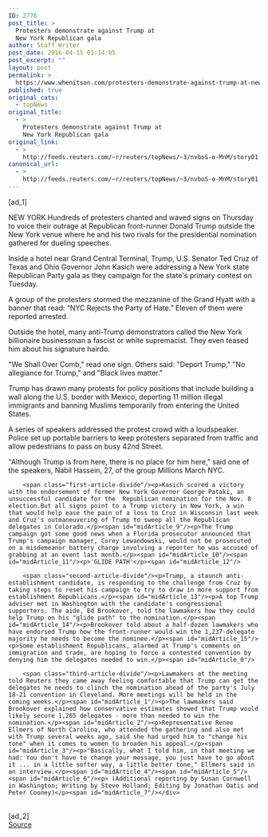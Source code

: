 ```yaml
---
ID: 2776
post_title: >
  Protesters demonstrate against Trump at
  New York Republican gala
author: Staff Writer
post_date: 2016-04-15 01:14:05
post_excerpt: ""
layout: post
permalink: >
  https://www.whenitson.com/protesters-demonstrate-against-trump-at-new-york-republican-gala/
published: true
original_cats:
  - topNews
original_title:
  - >
    Protesters demonstrate against Trump at
    New York Republican gala
original_link:
  - >
    http://feeds.reuters.com/~r/reuters/topNews/~3/nvboS-o-MnM/story01.htm
canonical_url:
  - >
    http://feeds.reuters.com/~r/reuters/topNews/~3/nvboS-o-MnM/story01.htm
---
```

 [ad_1]
<br><div id="articleText">
<span id="midArticle_start"/>

<span id="midArticle_0"/><span class="focusParagraph" readability="4"><p><span class="articleLocation">NEW YORK</span> Hundreds of protesters chanted and waved signs on Thursday to voice their outrage at Republican front-runner Donald Trump outside the New York venue where he and his two rivals for the presidential nomination gathered for dueling speeches.</p></span><span id="midArticle_1"/><p>Inside a hotel near Grand Central Terminal, Trump, U.S. Senator Ted Cruz of Texas and Ohio Governor John Kasich were addressing a New York state Republican Party gala as they campaign for the state's primary contest on Tuesday.</p><span id="midArticle_2"/><p>A group of the protesters stormed the mezzanine of the Grand Hyatt with a banner that read: “NYC Rejects the Party of Hate.” Eleven of them were reported arrested.</p><span id="midArticle_3"/><p>Outside the hotel, many anti-Trump demonstrators called the New York billionaire businessman a fascist or white supremacist. They even teased him about his signature hairdo.</p><span id="midArticle_4"/><p>"We Shall Over Comb," read one sign. Others said: "Deport Trump," "No allegiance for Trump," and "Black lives matter."</p><span id="midArticle_5"/><p>Trump has drawn many protests for policy positions that include building a wall along the U.S. border with Mexico, deporting 11 million illegal immigrants and banning Muslims temporarily from entering the United States.</p><span id="midArticle_6"/><p>A series of speakers addressed the protest crowd with a loudspeaker. Police set up portable barriers to keep protesters separated from traffic and allow pedestrians to pass on busy 42nd Street. </p><span id="midArticle_7"/><p>"Although Trump is from here, there is no place for him here," said one of the speakers, Nabil Hassein, 27, of the group Millions March NYC. </p><span id="midArticle_8"/>
        
        <span class="first-article-divide"/><p>Kasich scored a victory with the endorsement of former New York Governor George Pataki, an unsuccessful candidate for the  Republican nomination for the Nov. 8 election.But all signs point to a Trump victory in New York, a win that would help ease the pain of a loss to Cruz in Wisconsin last week and Cruz's outmaneuvering of Trump to sweep all the Republican delegates in Colorado.</p><span id="midArticle_9"/><p>The Trump campaign got some good news when a Florida prosecutor announced that Trump's campaign manager, Corey Lewandowski, would not be prosecuted on a misdemeanor battery charge involving a reporter he was accused of grabbing at an event last month.</p><span id="midArticle_10"/><span id="midArticle_11"/><p>'GLIDE PATH'</p><span id="midArticle_12"/>
        
        <span class="second-article-divide"/><p>Trump, a staunch anti-establishment candidate, is responding to the challenge from Cruz by taking steps to reset his campaign to try to draw in more support from establishment Republicans.</p><span id="midArticle_13"/><p>A top Trump adviser met in Washington with the candidate's congressional supporters. The aide, Ed Brookover, told the lawmakers how they could help Trump on his "glide path" to the nomination.</p><span id="midArticle_14"/><p>Brookover told about a half-dozen lawmakers who have endorsed Trump how the front-runner would win the 1,237-delegate majority he needs to become the nominee.</p><span id="midArticle_15"/><p>Some establishment Republicans, alarmed at Trump's comments on immigration and trade, are hoping to force a contested convention by denying him the delegates needed to win.</p><span id="midArticle_0"/>
        
        <span class="third-article-divide"/><p>Lawmakers at the meeting told Reuters they came away feeling comfortable that Trump can get the delegates he needs to clinch the nomination ahead of the party's July 18-21 convention in Cleveland. More meetings will be held in the coming weeks.</p><span id="midArticle_1"/><p>The lawmakers said Brookover explained how conservative estimates showed that Trump would likely secure 1,265 delegates - more than needed to win the nomination.</p><span id="midArticle_2"/><p>Representative Renee Ellmers of North Carolina, who attended the gathering and also met with Trump several weeks ago, said she had urged him to "change his tone" when it comes to women to broaden his appeal.</p><span id="midArticle_3"/><p>"Basically, what I told him, in that meeting we had: You don't have to change your message, you just have to go about it ... in a little softer way, a little better tone," Ellmers said in an interview.</p><span id="midArticle_4"/><span id="midArticle_5"/><span id="midArticle_6"/><p> (Additional reporting by Susan Cornwell in Washington; Writing by Steve Holland; Editing by Jonathan Oatis and Peter Cooney)</p><span id="midArticle_7"/></div>
<br>[ad_2]
<br><a href="http://feeds.reuters.com/~r/reuters/topNews/~3/nvboS-o-MnM/story01.htm">Source </a>